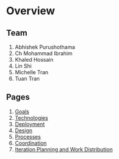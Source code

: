 # Overview

## Team
1. Abhishek Purushothama
2. Ch Mohammad Ibrahim
3. Khaled Hossain
4. Lin Shi
5. Michelle Tran
6. Tuan Tran

## Pages

1. [Goals](goals.md)
2. [Technologies](technologies.md)
3. [Deployment](deployment.md)
4. [Design](design.md)
5. [Processes](processes.md)
6. [Coordination](coordination.md)
7. [Iteration Planning and Work Distribution](iteration_planning.md)